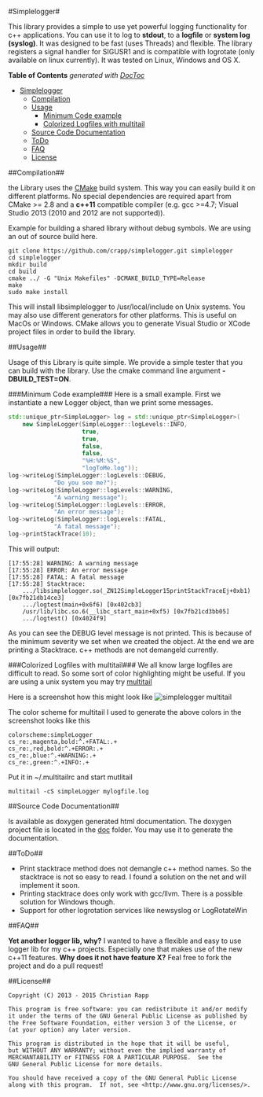 #Simplelogger#

This library provides a simple to use yet powerful logging functionality for c++ applications.
You can use it to log to **stdout**, to a **logfile** or **system log (syslog)**. It was designed to be fast (uses Threads) and flexible.
The library registers a signal handler for SIGUSR1 and is compatible with logrotate (only available on linux currently). It was tested on Linux, Windows and OS X. 

**Table of Contents**  *generated with [DocToc](http://doctoc.herokuapp.com/)*

- [Simplelogger](#simplelogger)
	- [Compilation](#compilation)
	- [Usage](#usage)
		- [Minimum Code example](#minimum-code-example)
		- [Colorized Logfiles with multitail](#colorized-logfiles-with-multitail)
	- [Source Code Documentation](#source-code-documentation)
	- [ToDo](#todo)
	- [FAQ](#faq)
	- [License](#license)


##Compilation##

the Library uses the [CMake](http://cmake.org/) build system. This way you 
can easily build it on different platforms. No special dependencies are
required apart from CMake >= 2.8 and a **c++11** compatible compiler (e.g. gcc >=4.7; 
Visual Studio 2013 (2010 and 2012 are not supported)).

Example for building a shared library without debug symbols. We are using an
out of source build here.
```shell
git clone https://github.com/crapp/simplelogger.git simplelogger
cd simplelogger
mkdir build
cd build
cmake ../ -G "Unix Makefiles" -DCMAKE_BUILD_TYPE=Release
make
sudo make install
```

This will install libsimplelogger to /usr/local/include on Unix systems.
You may also use different generators for other platforms. This is useful
on MacOs or Windows. CMake allows you to generate Visual Studio or XCode
project files in order to build the library.

##Usage##

Usage of this Library is quite simple. We provide a simple tester that you can build with the library.
Use the cmake command line argument **-DBUILD_TEST=ON**.
    
###Minimum Code example###
Here is a small example. First we instantiate a new Logger object, than we print some messages.

```c++
std::unique_ptr<SimpleLogger> log = std::unique_ptr<SimpleLogger>(
    new SimpleLogger(SimpleLogger::logLevels::INFO,
                     true,
                     true,
                     false,
                     false,
                     "%H:%M:%S",
                     "logToMe.log"));
log->writeLog(SimpleLogger::logLevels::DEBUG,
             "Do you see me?");
log->writeLog(SimpleLogger::logLevels::WARNING,
             "A warning message");
log->writeLog(SimpleLogger::logLevels::ERROR,
             "An error message");
log->writeLog(SimpleLogger::logLevels::FATAL,
             "A fatal message");
log->printStackTrace(10);
```
This will output:

    [17:55:28] WARNING: A warning message
    [17:55:28] ERROR: An error message
    [17:55:28] FATAL: A fatal message
    [17:55:28] Stacktrace:
        .../libsimplelogger.so(_ZN12SimpleLogger15printStackTraceEj+0xb1) [0x7fb21db14ce3]
	    .../logtest(main+0x6f6) [0x402cb3]
	    /usr/lib/libc.so.6(__libc_start_main+0xf5) [0x7fb21cd3bb05]
	    .../logtest() [0x4024f9]

As you can see the DEBUG level message is not printed. This is because of the minimum severity
we set when we created the object. At the end we are printing a Stacktrace. c++ methods are not demangeld currently.

###Colorized Logfiles with multitail###
We all know large logfiles are difficult to read. So some sort of color highlighting might be 
useful. If you are using a unix system you may try [multitail](http://www.vanheusden.com/multitail/)

Here is a screenshot how this might look like
![simplelogger multitail](http://crapp.github.io/simplelogger/screenshots/SimpleLoggerMultitail.jpeg "Simplelogger multitail")

The color scheme for multitail I used to generate the above colors in the screenshot looks like this

    colorscheme:simpleLogger
    cs_re:,magenta,bold:^.+FATAL:.+
    cs_re:,red,bold:^.+ERROR:.+
    cs_re:,blue:^.+WARNING:.+
    cs_re:,green:^.+INFO:.+

Put it in ~/.multitailrc and start mutlitail
```shell
multitail -cS simpleLogger mylogfile.log
```
##Source Code Documentation##

Is available as doxygen generated html documentation. The doxygen project file is located in the  [doc](https://github.com/crapp/simplelogger/tree/master/doc) folder. You may use it to generate the documentation.

##ToDo##

* Print stacktrace method does not demangle c++ method names. So the stacktrace is not so easy to read. I found a solution on the net and will implement it soon.
* Printing stacktrace does only work with gcc/llvm. There is a possible solution for Windows though.
* Support for other logrotation services like newsyslog or LogRotateWin

##FAQ##

**Yet another logger lib, why?**
I wanted to have a flexible and easy to use logger lib for my c++ projects. Especially one that makes use of the new c++11 features.
**Why does it not have feature X?**
Feal free to fork the project and do a pull request!

##License##

    Copyright (C) 2013 - 2015 Christian Rapp

    This program is free software: you can redistribute it and/or modify
    it under the terms of the GNU General Public License as published by
    the Free Software Foundation, either version 3 of the License, or
    (at your option) any later version.

    This program is distributed in the hope that it will be useful,
    but WITHOUT ANY WARRANTY; without even the implied warranty of
    MERCHANTABILITY or FITNESS FOR A PARTICULAR PURPOSE.  See the
    GNU General Public License for more details.

    You should have received a copy of the GNU General Public License
    along with this program.  If not, see <http://www.gnu.org/licenses/>.
